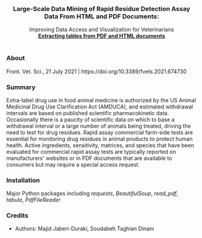 <br />
<div align="center">
  <h3 align="center">Large-Scale Data Mining of Rapid Residue Detection Assay Data From HTML and PDF Documents:</h3>
  <p align="center">
    Improving Data Access and Visualization for Veterinarians
    <br />
    <a href="https://github.com/othneildrew/Best-README-Template"><strong>Extracting tables from PDF and HTML documents</strong></a>
    <br />
    <br />
  </p>
</div>


<!-- 
<h1 align="center">Large-Scale Data Mining of Rapid Residue Detection Assay Data From HTML and PDF Documents: 
<br align="center">Improving Data Access and Visualization for Veterinarians</br></h1>
<p align="center"><strong> Extracting tables from PDF and HTML documents</strong></p>
<div align="center"><img src="images/Graphical Abstract.jpg"></img></div> 
-->

<h3>About</h3>
Front. Vet. Sci., 21 July 2021 | https://doi.org/10.3389/fvets.2021.674730<a href="https://doi.org/10.3389/fvets.2021.674730"></a>

<h3>Summary</h3>

Extra-label drug use in food animal medicine is authorized by the US Animal Medicinal Drug Use Clarification Act (AMDUCA), and estimated withdrawal intervals are based on published scientific pharmacokinetic data. Occasionally there is a paucity of scientific data on which to base a withdrawal interval or a large number of animals being treated, driving the need to test for drug residues. Rapid assay commercial farm-side tests are essential for monitoring drug residues in animal products to protect human health. Active ingredients, sensitivity, matrices, and species that have been evaluated for commercial rapid assay tests are typically reported on manufacturers' websites or in PDF documents that are available to consumers but may require a special access request.

<h3>Installation</h3>

Major Python packages including *requests*, *BeautifulSoup*, *read_pdf*, *tabula*, *PdfFileReader*

<!-- 
<h3>Contributing</h3>
Mention pull requests. Link to an example and/or put it down here

<h3>Project status</h3>
Insert here -->

<h3>Credits</h3>

- Authors: Majid Jaberi-Duraki, Soudabeh Taghian Dinani
<!-- - Illustrations
- Colors -->

<!-- 
<h3>Copyright</h3>
This project is licensed under the terms of the MIT license and protected by Udacity Honor Code and Community Code of Conduct. See <a href="LICENSE.md">license</a> and <a href="LICENSE.DISCLAIMER.md">disclaimer</a>. -->
